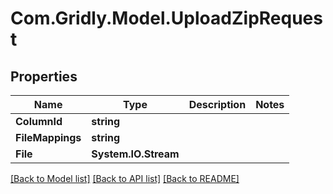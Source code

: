 # Com.Gridly.Model.UploadZipRequest

## Properties

Name | Type | Description | Notes
------------ | ------------- | ------------- | -------------
**ColumnId** | **string** |  | 
**FileMappings** | **string** |  | 
**File** | **System.IO.Stream** |  | 

[[Back to Model list]](../README.md#documentation-for-models) [[Back to API list]](../README.md#documentation-for-api-endpoints) [[Back to README]](../README.md)

